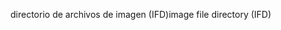 <span data-ttu-id="f5161-101">directorio de archivos de imagen (IFD)</span><span class="sxs-lookup"><span data-stu-id="f5161-101">image file directory (IFD)</span></span>